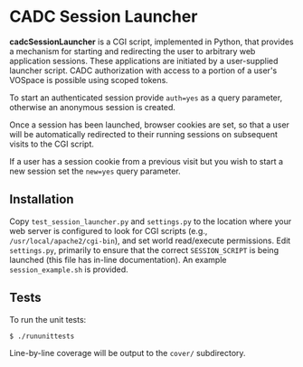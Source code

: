 # CADC Session Launcher

**cadcSessionLauncher** is a CGI script, implemented in Python, that provides a mechanism for starting and redirecting the user to arbitrary web application sessions. These applications are initiated by a user-supplied launcher script. CADC authorization with access to a portion of a user's VOSpace is possible using scoped tokens.

To start an authenticated session provide ```auth=yes``` as a query parameter, otherwise an anonymous session is created.

Once a session has been launched, browser cookies are set, so that a user will be automatically redirected to their running sessions on subsequent visits to the CGI script.

If a user has a session cookie from a previous visit but you wish to start a new session set the ```new=yes``` query parameter.

## Installation

Copy ```test_session_launcher.py``` and ```settings.py``` to the location where your web server is configured to look for CGI scripts (e.g., ```/usr/local/apache2/cgi-bin```), and set world read/execute permissions. Edit ```settings.py```, primarily to ensure that the correct ```SESSION_SCRIPT``` is being launched (this file has in-line documentation). An example ```session_example.sh``` is provided.

## Tests

To run the unit tests:

```
$ ./rununittests
```

Line-by-line coverage will be output to the ```cover/``` subdirectory.
